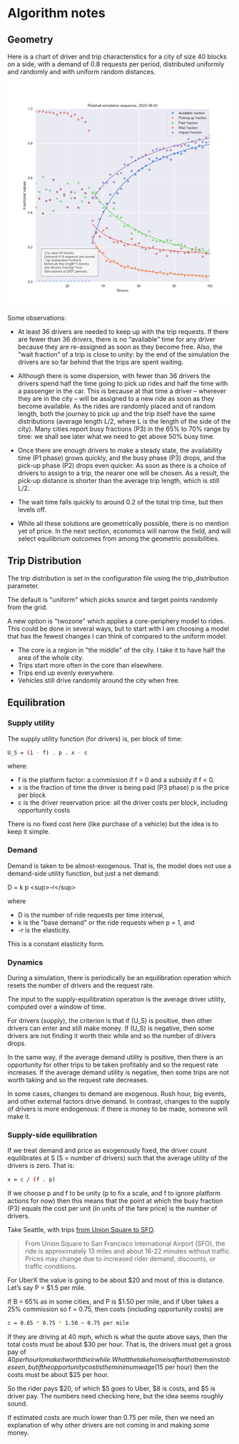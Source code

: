 # Algorithm notes

## Geometry

Here is a chart of driver and trip characteristics for a city of size 40 blocks
on a side, with a demand of 0.8 requests per period, distributed uniformly and
randomly and with uniform random distances.

![img](img/statics1.png "Simulation sequence")

Some observations:

- At least 36 drivers are needed to keep up with the trip requests. If there
  are fewer than 36 drivers, there is no &ldquo;available&rdquo; time for any
  driver because they are re-assigned as soon as they become free. Also, the
  &ldquo;wait fraction&rdquo; of a trip is close to unity: by the end of the
  simulation the drivers are so far behind that the trips are spent waiting.

- Although there is some dispersion, with fewer than 36 drivers the drivers
  spend half the time going to pick up rides and half the time with a passenger
  in the car. This is because at that time a driver &#x2013; wherever they are
  in the city &#x2013; will be assigned to a new ride as soon as they become
  available. As the rides are randomly placed and of random length, both the
  journey to pick up and the trip itself have the same distributions (average
  length L/2, where L is the length of the side of the city). Many cities
  report busy fractions (P3) in the 65% to 70% range by time: we shall see
  later what we need to get above 50% busy time.

- Once there are enough drivers to make a steady state, the availability time
  (P1 phase) grows quickly, and the busy phase (P3) drops, and the pick-up
  phase (P2) drops even quicker. As soon as there is a choice of drivers to
  assign to a trip, the nearer one will be chosen. As a result, the pick-up
  distance is shorter than the average trip length, which is still L/2.

- The wait time falls quickly to around 0.2 of the total trip time, but then
  levels off.

- While all these solutions are geometrically possible, there is no mention yet
  of price. In the next section, economics will narrow the field, and will
  select equilibrium outcomes from among the geometric possibilities.

## Trip Distribution

The trip distribution is set in the configuration file using the
trip_distribution parameter.

The default is "uniform" which picks source and target points
randomly from the grid.

A new option is "twozone" which applies a core-periphery model to rides.
This could be done in several ways, but to start with I am choosing a model
that has the fewest changes I can think of compared to the uniform model:

- The core is a region in "the middle" of the city. I take it to have half the area of the whole city.
- Trips start more often in the core than elsewhere.
- Trips end up evenly everywhere.
- Vehicles still drive randomly around the city when free.

## Equilibration

### Supply utility

The supply utility function (for drivers) is, per block of time:

```bash
U_S = (1 - f) . p . x - c
```

where:

- f is the platform factor: a commission if f &gt; 0 and
  a subsidy if f &lt; 0.
- x is the fraction of time the driver is being paid (P3 phase) p is the price
  per block
- c is the driver reservation price: all the driver costs per block,
  including opportunity costs

There is no fixed cost here (like purchase of a vehicle) but the idea is to
keep it simple.

### Demand

Demand is taken to be almost-exogenous. That is, the model does not use a
demand-side utility function, but just a net demand:

D = k p \<sup\>-r\</sup\>

where

- D is the number of ride requests per time interval,
- k is the "base demand" or the ride requests when p = 1, and
- _-r_ is the elasticity.

This is a constant elasticity form.

### Dynamics

During a simulation, there is periodically be an equilibration operation which
resets the number of drivers and the request rate.

The input to the supply-equilibration operation is the average driver utility,
computed over a window of time.

For drivers (supply), the criterion is that if \(U_S\) is positive, then other
drivers can enter and still make money. If \(U_S\) is negative, then some
drivers are not finding it worth their while and so the number of drivers
drops.

In the same way, if the average demand utility is positive, then there is an
opportunity for other trips to be taken profitably and so the request rate
increases. If the average demand utility is negative, then some trips are not
worth taking and so the request rate decreases.

In some cases, changes to demand are exogenous. Rush hour, big events, and
other external factors drive demand. In contrast, changes to the supply of
drivers is more endogenous: if there is money to be made, someone will make it.

### Supply-side equilibration

If we treat demand and price as exogenously fixed, the driver count
equilibrates at S (S = number of drivers) such that the average utility of the
drivers is zero. That is:

```bash
x = c / (f . p)
```

If we choose p and f to be unity (p to fix a scale, and f to ignore platform
actions for now) then this means that the point at which the busy fraction (P3)
equals the cost per unit (in units of the fare price) is the number of drivers.

Take Seattle, with trips [from Union Square to SFO](https://www.uber.com/us/en/price-estimate/).

> From Union Square to San Francisco International Airport (SFO), the ride is
> approximately 13 miles and about 16-22 minutes without traffic. Prices may
> change due to increased rider demand, discounts, or traffic conditions.

For UberX the value is going to be about $20 and most of this is distance.
Let&rsquo;s say P = $1.5 per mile.

If B = 65% as in some cities, and P is \$1.50 per mile, and if Uber takes a 25%
commission so f = 0.75, then costs (including opportunity costs) are

```bash
c = 0.65 * 0.75 * 1.50 ~ 0.75 per mile
```

If they are driving at 40 mph, which is what the quote above says, then the
total costs must be about $30 per hour. That is, the drivers must get a gross
pay of $40 per hour to make it worth their while. What the take home is after
that remains to be seen, but if the opportunity cost is the minimum wage ($15
per hour) then the costs must be about $25 per hour.

So the rider pays $20, of which $5 goes to Uber, $8 is costs, and $5 is driver
pay. The numbers need checking here, but the idea seems roughly sound.

If estimated costs are much lower than 0.75 per mile, then we need an
explanation of why other drivers are not coming in and making some money.
